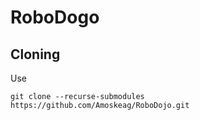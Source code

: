 # RoboDogo

## Cloning

Use

```
git clone --recurse-submodules https://github.com/Amoskeag/RoboDojo.git
```
